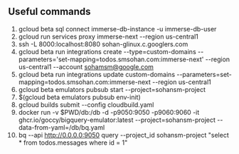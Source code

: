## Useful commands

1. gcloud beta sql connect immerse-db-instance -u immerse-db-user
2. gcloud run services proxy immerse-next --region us-central1
3. ssh -L 8000:localhost:8080 sohan-glinux.c.googlers.com
4. gcloud beta run integrations create --type=custom-domains --parameters='set-mapping=todos.smsohan.com:immerse-next' --region us-central1 --account sohamsm@google.com
5. gcloud beta run integrations update custom-domains --parameters=set-mapping=todos.smsohan.com:immerse-next --region us-central1
6. gcloud beta emulators pubsub start --project=sohansm-project
7. $(gcloud beta emulators pubsub env-init)
8. gcloud builds submit --config cloudbuild.yaml
9. docker run -v $PWD/db:/db -d -p9050:9050 -p9060:9060 -it ghcr.io/goccy/bigquery-emulator:latest --project=sohansm-project --data-from-yaml=/db/bq.yaml
10. bq --api http://0.0.0.0:9050 query --project_id sohansm-project "select * from todos.messages where id = 1"